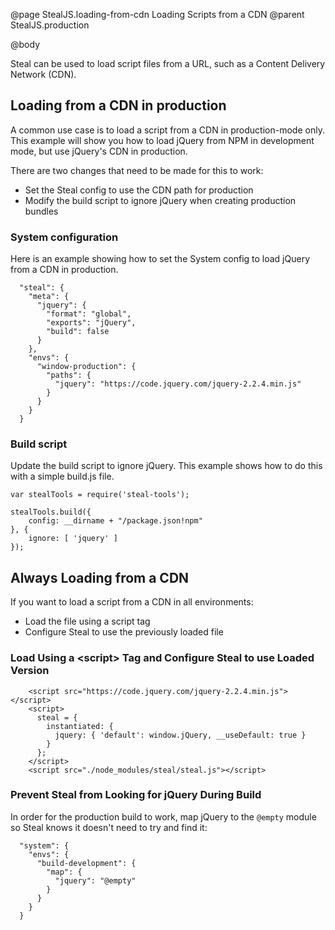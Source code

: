 @page StealJS.loading-from-cdn Loading Scripts from a CDN
@parent StealJS.production

@body

Steal can be used to load script files from a URL, such as a Content Delivery Network (CDN).


## Loading from a CDN in production

A common use case is to load a script from a CDN in production-mode only.
This example will show you how to load jQuery from NPM in development mode, but use jQuery's CDN in production.

There are two changes that need to be made for this to work:

* Set the Steal config to use the CDN path for production
* Modify the build script to ignore jQuery when creating production bundles

### System configuration

Here is an example showing how to set the System config to load jQuery from a CDN in production.

```
  "steal": {
    "meta": {
      "jquery": {
        "format": "global",
        "exports": "jQuery",
        "build": false
      }
    },
    "envs": {
      "window-production": {
        "paths": {
          "jquery": "https://code.jquery.com/jquery-2.2.4.min.js"
        }
      }
    }
  }
```

### Build script

Update the build script to ignore jQuery.
This example shows how to do this with a simple build.js file.

```
var stealTools = require('steal-tools');

stealTools.build({
    config: __dirname + "/package.json!npm"
}, {
    ignore: [ 'jquery' ]
});
```


## Always Loading from a CDN

If you want to load a script from a CDN in all environments:

* Load the file using a script tag
* Configure Steal to use the previously loaded file

### Load Using a &lt;script&gt; Tag and Configure Steal to use Loaded Version

```
    <script src="https://code.jquery.com/jquery-2.2.4.min.js"></script>
    <script>
      steal = {
        instantiated: {
          jquery: { 'default': window.jQuery, __useDefault: true }
        }
      };
    </script>
    <script src="./node_modules/steal/steal.js"></script>
```

### Prevent Steal from Looking for jQuery During Build

In order for the production build to work, map jQuery to the `@empty` module so Steal knows it doesn't need to try and find it:

```
  "system": {
    "envs": {
      "build-development": {
        "map": {
          "jquery": "@empty"
        }
      }
    }
  }
```
